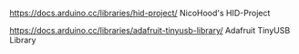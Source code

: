 https://docs.arduino.cc/libraries/hid-project/
NicoHood's HID-Project

https://docs.arduino.cc/libraries/adafruit-tinyusb-library/
Adafruit TinyUSB Library
